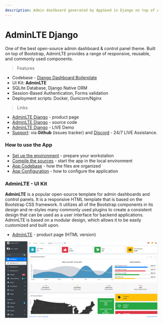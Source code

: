 ```yaml
---
description: Admin dashboard generated by AppSeed in Django on top of AdminLTE Dashboard.
---
```


# AdminLTE Django

One of the best open-source admin dashboard & control panel theme. Built on top of Bootstrap, AdminLTE provides a range of responsive, reusable, and commonly used components.

> Features

* Codebase - [Django Dashboard Boilerplate](../../boilerplate-code/django-dashboard.md)
* UI Kit: **AdminLTE**
* SQLite Database, Django Native ORM
* Session-Based Authentication, Forms validation
* Deployment scripts: Docker, Gunicorn/Nginx 

> Links

* [AdminLTE Django](https://appseed.us/admin-dashboards/django-dashboard-adminlte) - product page
* [AdminLTE Django](https://github.com/app-generator/django-dashboard-adminlte) - source code
* [AdminLTE Django](https://adminlte-django.appseed-srv1.com/) - LIVE Demo
* [Support](https://appseed.us/support):  via **Github** \(issues tracker\) and [Discord](https://discord.gg/fZC6hup) - 24/7 LIVE Assistance. 



### How to use the App

* [Set up the environment](../../boilerplate-code/django-dashboard.md#environment-1) - prepare your workstation
* [Compile the sources](../../boilerplate-code/django-dashboard.md#build-the-app-1) - start the app in the local environment
* [App Codebase](../../boilerplate-code/django-dashboard.md#app-codebase) - how the files are organized
* [App Configuration](../../boilerplate-code/django-dashboard.md#app-configuration) - how to configure the application



### AdminLTE - UI Kit

**AdminLTE** is a popular open-source template for admin dashboards and control panels. It is a responsive HTML template that is based on the Bootstrap CSS framework. It utilizes all of the Bootstrap components in its design and re-styles many commonly used plugins to create a consistent design that can be used as a user interface for backend applications. AdminLTE is based on a modular design, which allows it to be easily customized and built upon.

* [AdminLTE](https://adminlte.io/) - product page \(HTML version\)

![AdminLTE - Open-source Bootstrap Template.](../../.gitbook/assets/adminlte-dashboard-cover.png)

